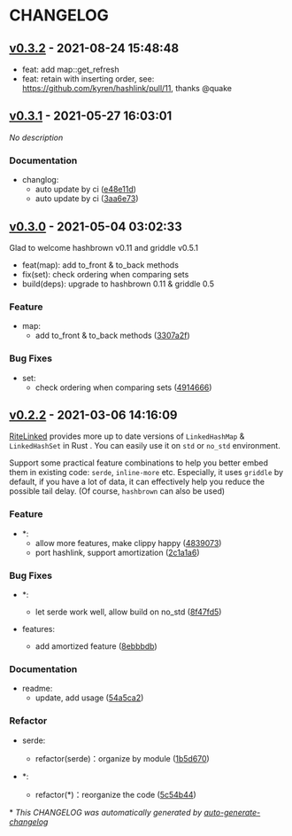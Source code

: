 # CHANGELOG

## [v0.3.2](https://github.com/ritelabs/ritelinked/releases/tag/v0.3.2) - 2021-08-24 15:48:48

- feat: add map::get_refresh
- feat: retain with inserting order, see: https://github.com/kyren/hashlink/pull/11, thanks @quake

## [v0.3.1](https://github.com/ritelabs/ritelinked/releases/tag/v0.3.1) - 2021-05-27 16:03:01

*No description*

### Documentation

- changlog:
  - auto update by ci ([e48e11d](https://github.com/ritelabs/ritelinked/commit/e48e11db7796e146673c9f1fe2e4ce9f7902f050))
  - auto update by ci ([3aa6e73](https://github.com/ritelabs/ritelinked/commit/3aa6e73bc310a299accf8ef3c212aa34cce2064d))

## [v0.3.0](https://github.com/ritelabs/ritelinked/releases/tag/v0.3.0) - 2021-05-04 03:02:33

Glad to welcome hashbrown v0.11 and griddle v0.5.1

- feat(map): add to_front & to_back methods
- fix(set): check ordering when comparing sets
- build(deps): upgrade to hashbrown 0.11 & griddle 0.5

### Feature

- map:
  - add to_front & to_back methods ([3307a2f](https://github.com/ritelabs/ritelinked/commit/3307a2f327269a3049bf8f84a91b51063ef55117))

### Bug Fixes

- set:
  - check ordering when comparing sets ([4914666](https://github.com/ritelabs/ritelinked/commit/4914666e3f6700d1e63f3ed0534d0a661cfe103a))

## [v0.2.2](https://github.com/ritelabs/ritelinked/releases/tag/v0.2.2) - 2021-03-06 14:16:09

[RiteLinked](https://github.com/ritedb/ritelinked) provides more up to date versions of `LinkedHashMap` & `LinkedHashSet` in Rust . 
You can easily use it on `std` or `no_std` environment.

Support some practical feature combinations to help you better embed them in existing code: `serde`, `inline-more` etc. 
Especially, it uses `griddle` by default, if you have a lot of data, it can effectively help you reduce the possible tail delay. 
(Of course, `hashbrown` can also be used)

### Feature

- *:
  - allow more features, make clippy happy ([4839073](https://github.com/ritelabs/ritelinked/commit/4839073d87c75dae4259ca3b4bc9f9fdd3add184))
  - port hashlink, support amortization ([2c1a1a6](https://github.com/ritelabs/ritelinked/commit/2c1a1a6db5d689f9f1b11f29f9eac64631d49244))

### Bug Fixes

- *:
  - let serde work well, allow build on no_std ([8f47fd5](https://github.com/ritelabs/ritelinked/commit/8f47fd5a682a3de78bd4feb3c2772ab91d399b84))

- features:
  - add amortized feature ([8ebbbdb](https://github.com/ritelabs/ritelinked/commit/8ebbbdb6372e129bc1257cd5a2fb1edae9018666))

### Documentation

- readme:
  - update, add usage ([54a5ca2](https://github.com/ritelabs/ritelinked/commit/54a5ca2bb2b7eb0cc45e04800a4e6b5d72d2473b))

### Refactor

- serde:
  - refactor(serde)：organize by module ([1b5d670](https://github.com/ritelabs/ritelinked/commit/1b5d670e06ae43b6d50d3446db9d8fb75ab1c4a0))

- *:
  - refactor(*)：reorganize the code ([5c54b44](https://github.com/ritelabs/ritelinked/commit/5c54b44c181786061cd57890661e22eb364c66c1))

\* *This CHANGELOG was automatically generated by [auto-generate-changelog](https://github.com/BobAnkh/auto-generate-changelog)*
